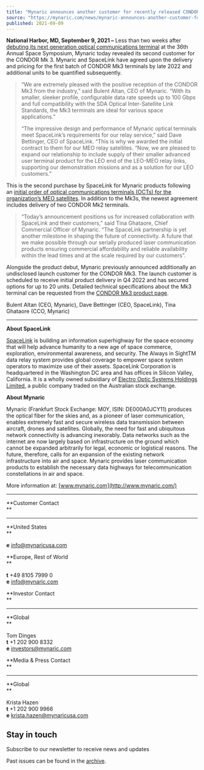 ```yaml
---
title: "Mynaric announces another customer for recently released CONDOR Mk3"
source: "https://mynaric.com/news/mynaric-announces-another-customer-for-recently-released-condor-mk3/"
published: 2021-09-09
---
```

**National Harbor, MD, September 9, 2021 –** Less than two weeks after [debuting its next generation optical communications terminal](https://mynaric.com/news/mynaric-releases-next-generation-ultra-fast-scalable-optical-communications-terminal-for-satellite-applications/) at the 36th Annual Space Symposium, Mynaric today revealed its second customer for the CONDOR Mk 3. Mynaric and SpaceLink have agreed upon the delivery and pricing for the first batch of CONDOR Mk3 terminals by late 2022 and additional units to be quantified subsequently.

> “We are extremely pleased with the positive reception of the CONDOR Mk3 from the industry,” said Bulent Altan, CEO of Mynaric. “With its smaller, sleeker profile, configurable data rate speeds up to 100 Gbps and full compatibility with the SDA Optical Inter-Satellite Link Standards, the Mk3 terminals are ideal for various space applications.”
> 
> “The impressive design and performance of Mynaric optical terminals meet SpaceLink’s requirements for our relay service,” said Dave Bettinger, CEO of SpaceLink. “This is why we awarded the initial contract to them for our MEO relay satellites. “Now, we are pleased to expand our relationship to include supply of their smaller advanced user terminal product for the LEO end of the LEO-MEO relay links, supporting our demonstration missions and as a solution for our LEO customers.”

This is the second purchase by SpaceLink for Mynaric products following an [initial order of optical communications terminals (OCTs) for the organization’s MEO satellites](https://mynaric.com/news/mynaric-signs-multi-million-dollar-deal-with-spacelink/). In addition to the Mk3s, the newest agreement includes delivery of two CONDOR Mk2 terminals.

> “Today’s announcement positions us for increased collaboration with SpaceLink and their customers,” said Tina Ghataore, Chief Commercial Officer of Mynaric. “The SpaceLink partnership is yet another milestone in shaping the future of connectivity. A future that we make possible through our serially produced laser communication products ensuring commercial affordability and reliable availability within the lead times and at the scale required by our customers”.

Alongside the product debut, Mynaric previously announced additionally an undisclosed launch customer for the CONDOR Mk3. The launch customer is scheduled to receive initial product delivery in Q4 2022 and has secured options for up to 20 units. Detailed technical specifications about the Mk3 terminal can be requested from the [CONDOR Mk3 product page](https://mynaric.com/products/condor-mk3/).

Bulent Altan (CEO, Mynaric), Dave Bettinger (CEO, SpaceLink), Tina Ghataore (CCO, Mynaric)

---

**About SpaceLink**

[SpaceLink](https://www.eosspacelink.com/) is building an information superhighway for the space economy that will help advance humanity to a new age of space commerce, exploration, environmental awareness, and security. The Always in SightTM data relay system provides global coverage to empower space system operators to maximize use of their assets. SpaceLink Corporation is headquartered in the Washington DC area and has offices in Silicon Valley, California. It is a wholly owned subsidiary of [Electro Optic Systems Holdings Limited](https://www.eos-aus.com/), a public company traded on the Australian stock exchange.

**About Mynaric**

Mynaric (Frankfurt Stock Exchange: M0Y, ISIN: DE000A0JCY11) produces the optical fiber for the skies and, as a pioneer of laser communication, enables extremely fast and secure wireless data transmission between aircraft, drones and satellites. Globally, the need for fast and ubiquitous network connectivity is advancing inexorably. Data networks such as the internet are now largely based on infrastructure on the ground which cannot be expanded arbitrarily for legal, economic or logistical reasons. The future, therefore, calls for an expansion of the existing network infrastructure into air and space. Mynaric provides laser communication products to establish the necessary data highways for telecommunication constellations in air and space.

More information at: [www.mynaric.com](http://www.mynaric.com/)

---

**Customer Contact  
**

---

**United States  
**

**e** [info@mynaricusa.com](https://mynaric.com/news/mynaric-announces-another-customer-for-recently-released-condor-mk3/)

**Europe, Rest of World  
**

**t** +49 8105 7999 0  
**e** [info@mynaric.com](https://mynaric.com/news/mynaric-announces-another-customer-for-recently-released-condor-mk3/)

**Investor Contact  
**

---

**Global  
**

Tom Dinges  
**t** +1 202 900 8332  
**e** [investors@mynaric.com](https://mynaric.com/news/mynaric-announces-another-customer-for-recently-released-condor-mk3/)

**Media & Press Contact  
**

---

**Global  
**

Krista Hazen  
**t** +1 202 900 9966  
**e** [krista.hazen@mynaricusa.com](https://mynaric.com/news/mynaric-announces-another-customer-for-recently-released-condor-mk3/)

## Stay in touch

Subscribe to our newsletter to receive news and updates

Past issues can be found in the [archive](https://us17.campaign-archive.com/home/?u=7b919ac48d490499a79acff9f&id=aaebe0d6df).